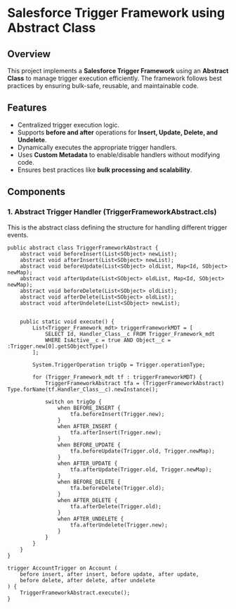# Salesforce Trigger Framework using Abstract Class

## Overview

This project implements a **Salesforce Trigger Framework** using an **Abstract Class** to manage trigger execution efficiently. The framework follows best practices by ensuring bulk-safe, reusable, and maintainable code.

## Features

- Centralized trigger execution logic.
- Supports **before and after** operations for **Insert, Update, Delete, and Undelete**.
- Dynamically executes the appropriate trigger handlers.
- Uses **Custom Metadata** to enable/disable handlers without modifying code.
- Ensures best practices like **bulk processing and scalability**.

## Components

### 1. **Abstract Trigger Handler (TriggerFrameworkAbstract.cls)**

This is the abstract class defining the structure for handling different trigger events.

```apex
public abstract class TriggerFrameworkAbstract {
    abstract void beforeInsert(List<SObject> newList);
    abstract void afterInsert(List<SObject> newList);
    abstract void beforeUpdate(List<SObject> oldList, Map<Id, SObject> newMap);
    abstract void afterUpdate(List<SObject> oldList, Map<Id, SObject> newMap);
    abstract void beforeDelete(List<SObject> oldList);
    abstract void afterDelete(List<SObject> oldList);
    abstract void afterUndelete(List<SObject> newList);


    public static void execute() {
        List<Trigger_Framework_mdt> triggerFrameworkMDT = [
            SELECT Id, Handler_Class__c FROM Trigger_Framework_mdt 
            WHERE IsActive__c = true AND Object__c = :Trigger.new[0].getSObjectType()
        ];

        System.TriggerOperation trigOp = Trigger.operationType;
        
        for (Trigger_Framework_mdt tf : triggerFrameworkMDT) {
            TriggerFrameworkAbstract tfa = (TriggerFrameworkAbstract) Type.forName(tf.Handler_Class__c).newInstance();
            
            switch on trigOp {
                when BEFORE_INSERT {
                    tfa.beforeInsert(Trigger.new);
                }
                when AFTER_INSERT {
                    tfa.afterInsert(Trigger.new);
                }
                when BEFORE_UPDATE {
                    tfa.beforeUpdate(Trigger.old, Trigger.newMap);
                }
                when AFTER_UPDATE {
                    tfa.afterUpdate(Trigger.old, Trigger.newMap);
                }
                when BEFORE_DELETE {
                    tfa.beforeDelete(Trigger.old);
                }
                when AFTER_DELETE {
                    tfa.afterDelete(Trigger.old);
                }
                when AFTER_UNDELETE {
                    tfa.afterUndelete(Trigger.new);
                }
            }
        }
    }
}

trigger AccountTrigger on Account (
    before insert, after insert, before update, after update, 
    before delete, after delete, after undelete
) {
    TriggerFrameworkAbstract.execute();
}
